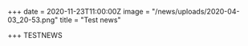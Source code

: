+++
date = 2020-11-23T11:00:00Z
image = "/news/uploads/2020-04-03_20-53.png"
title = "Test news"

+++
TESTNEWS